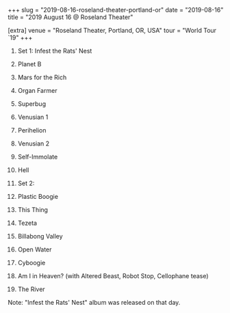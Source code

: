 +++
slug = "2019-08-16-roseland-theater-portland-or"
date = "2019-08-16"
title = "2019 August 16 @ Roseland Theater"

[extra]
venue = "Roseland Theater, Portland, OR, USA"
tour = "World Tour `19"
+++


 1. Set 1: Infest the Rats' Nest
 2. Planet B

 3. Mars for the Rich

 4. Organ Farmer

 5. Superbug

 6. Venusian 1

 7. Perihelion

 8. Venusian 2

 9. Self-Immolate

10. Hell

11. Set 2:
12. Plastic Boogie

13. This Thing

14. Tezeta

15. Billabong Valley

16. Open Water

17. Cyboogie

18. Am I in Heaven?
    (with Altered Beast, Robot Stop, Cellophane tease)

19. The River


Note: "Infest the Rats' Nest" album was released on that day.
